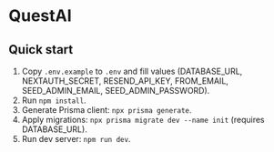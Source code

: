 # QuestAI

## Quick start

1. Copy `.env.example` to `.env` and fill values (DATABASE_URL, NEXTAUTH_SECRET, RESEND_API_KEY, FROM_EMAIL, SEED_ADMIN_EMAIL, SEED_ADMIN_PASSWORD).
2. Run `npm install`.
3. Generate Prisma client: `npx prisma generate`.
4. Apply migrations: `npx prisma migrate dev --name init` (requires DATABASE_URL).
5. Run dev server: `npm run dev`.
